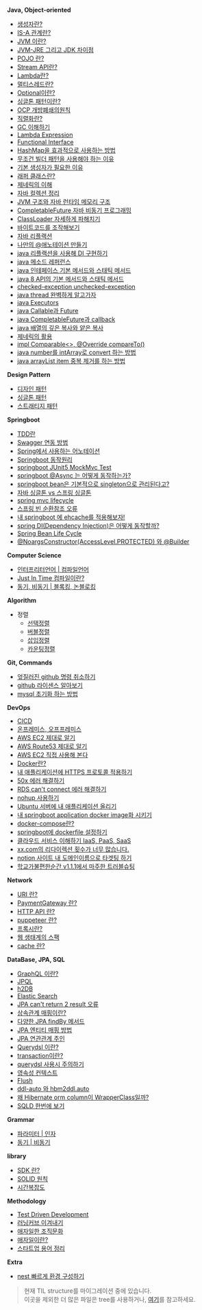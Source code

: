**Java, Object-oriented**
- [생성자란?](./Lecture/JAVA/constructor.md)
- [IS-A 관계란?](./Lecture/JAVA/IS-A.md)
- [JVM 이란?](./Lecture/JAVA/JVM.md)
- [JVM-JRE 그리고 JDK 차이점](./Lecture/JAVA/JVM-JRE-JDK.md)
- [POJO 란?](./Lecture/JAVA/POJO.md)
- [Stream API란?](./Lecture/JAVA/stream.md)
- [Lambda란?](./Lecture/JAVA/lambda.md)
- [멀티스레드란?](./Lecture/JAVA/multi-thread.md)
- [Optional이란?](./Lecture/JAVA/optional.md)
- [싱글톤 패턴이란?](./Lecture/OOP/singleTon.md)
- [OCP 개방폐쇄의원칙](./Lecture/OOP/OCP.md)
- [직렬화란?](./Lecture/JAVA/Serialization.md)
- [GC 이해하기](./Lecture/JAVA/GC.md)
- [Lambda Expression](./Lecture/JAVA/Lambda-expression.md)
- [Functional Interface](./Lecture/JAVA/FunctionalInterface.md)
- [HashMap을 효과적으로 사용하는 방법](./Lecture/JAVA/HashMap.md)
- [무조건 빌더 패턴을 사용해야 하는 이유](./Lecture/JAVA/builder-pattern.md)
- [기본 생성자가 필요한 이유](./Lecture/JAVA/defualt-const.md)
- [래퍼 클래스란?](./Lecture/JAVA/WrapperClass.md)
- [제네릭의 이해](./Lecture/JAVA/understand-generic.md)
- [자바 컬렉션 정리](./Lecture/JAVA/java-collection.md)
- [JVM 구조와 자바 런타임 메모리 구조](./Lecture/JAVA/java-runtime-memory.md)
- [CompletableFuture 자바 비동기 프로그래밍](./Lecture/JAVA/CompletableFuture.md)
- [ClassLoader 자세하게 파해치기](./Lecture/JAVA/classLoader.md)
- [바이트코드를 조작해보기](./Lecture/JAVA/invent-bytecode.md)
- [자바 리플랙션](./Lecture/JAVA/reflection-1.md)
- [나만의 @애노테이션 만들기](./Lecture/JAVA/MyAnnotation.md)
- [java 리플랙션을 사용해 DI 구현하기](./Lecture/JAVA/DI-impl.md)
- [java 메소드 레퍼런스](../Lecture/JAVA/java-method-reference.md)
- [java 인테페이스 기본 메서드와 스태틱 메서드](./Lecture/JAVA/interface-defualt-static.md)
- [java 8 API의 기본 메서드와 스태틱 메서드](./Lecture/JAVA/java-8-defualt-static-method.md)
- [checked-exception unchecked-exception](./Lecture/JAVA/checked-unchecked-exception.md)
- [java thread 완벽하게 알고가자](./Lecture/JAVA/java-thread.md)
- [java Executors](./Lecture/JAVA/java-executors.md)
- [java Callable과 Future](./Lecture/JAVA/java-callable-future.md)
- [java CompletableFuture과 callback](./Lecture/JAVA/java-completableFuture-callback.md)
- [java 배열의 깊은 복사와 얕은 복사](./Lecture/JAVA/shallowcopy-deepcopy.md)
- [제네릭의 활용](./Lecture/JAVA/generics-harcore.md)
- [impl Comparable<>, @Override compareTo()](./Lecture/JAVA/comparable-compareTo.md)
- [java number를 intArray로 convert 하는 방법](https://gist.github.com/jyeonjyan/744adc149918531e3331fd92b6732179)
- [java arrayList item 중복 제거를 하는 방법](./Lecture/JAVA/distinct-arrayList-item.md)


**Design Pattern**
- [디자인 패턴](./DesignPattern/DesignPattern.md)
- [싱글톤 패턴](./DesignPattern/Singleton.md)
- [스트래티지 패턴](./DesignPattern/strategy-pattern.md)

**Springboot**
- [TDD란](./Spring/Concept/TDD.md)
- [Swagger 연동 방법](./Spring/Concept/Swagger.md)
- [Spring에서 사용하는 어노테이션](./Spring/Concept/SpringAnnotation.md)
- [Springboot 동작원리](./Spring/SpringBoot/springboot-principle-of-motion.md)
- [springboot JUnit5 MockMvc Test](./Spring/SpringBoot/MockMvc-test.md)
- [springboot @Async 는 어떻게 동작하는가?](./Spring/SpringBoot/springboot-async.md)
- [springboot bean은 기본적으로 singleton으로 관리된다고?](./Spring/SpringBoot/spring-bean-sigleton.md)
- [자바 싱글톤 vs 스프링 싱글톤](./Spring/SpringBoot/java-spring-singleton.md)
- [spring mvc lifecycle](./Spring/SpringBoot/spring-mvc-lifecycle.md)
- [스프링 빈 순환참조 오류](./Spring/SpringBoot/spring-bean-cycle-error.md)
- [내 springboot 에 ehcache를 적용해보자!](https://github.com/jyeonjyan/spring-cache)
- [spring DI(Dependency Injection)은 어떻게 동작할까?](./Lecture/JAVA/how-working-DI.md)
- [Spring Bean Life Cycle](./Spring/SpringBoot/spring-bean-life-cycle.md)
- [@NoargsConstructor(AccessLevel.PROTECTED) 와 @Builder](./Spring/SpringBoot/@NoArgs.md)

**Computer Science**
- [인터프리터언어 | 컴파일언어](./CS/interpreter-compile.md)
- [Just In Time 컴파일이란?](./CS/JIT.md)
- [동기, 비동기 | 블록킹, 논블로킹](./Lecture/JAVA/async-nonblocking.md)

**Algorithm**
* 정렬
  * [선택정렬](./Lecture/algorithm/selectionSort.md)
  * [버블정렬](./Lecture/algorithm/bubbleSort.md)
  * [삽입정렬](./Lecture/algorithm/insertionSort.md)
  * [카운팅정렬](./Lecture/algorithm/counting-sort.md)

**Git, Commands**
- [엎질러진 github 명령 취소하기](./GitHub/delPush.md)
- [github 라이센스 알아보기](./DevFeed/githubLicense.md)
- [mysql 초기화 하는 방법](./DevFeed/mysql-reset.md)

**DevOps**
- [CICD](./DevFeed/CICD.md)
- [온프레미스, 오프프레미스](./DevFeed/on,off-premise.md)
- [AWS EC2 제대로 알기](./AWS/EC2.md)
- [AWS Route53 제대로 알기](./AWS/Route53.md)
- [AWS EC2 직접 사용해 본다](./AWS/UseEC2.md)
- [Docker란?](./DevOps/docker.md)
- [내 애플리케이션에 HTTPS 프로토콜 적용하기](./DevOps/HttpsConnect.md)
- [50x 에러 해결하기](./DevOps/solve-50x-error.md)
- [RDS can't connect 에러 해결하기](./DevOps/RDS-fatal-error.md)
- [nohup 사용하기](./DevOps/use-nohup.md)
- [Ubuntu 서버에 내 애플리케이션 올리기](./DevOps/Ubuntu+EC2.md)
- [내 springboot application docker image화 시키기](./DevOps/springbootDocker.md)
- [docker-compose란?](./DevOps/docker/dockercompose.md)
- [springboot에 dockerfile 설정하기](./DevOps/docker/springboot-docker.md)
- [클라우드 서비스 이해하기 IaaS, PaaS, SaaS](./DevOps/IaaS,PaaS,SaaS.md)
- [xx.com의 리다이렉션 횟수가 너무 많습니다.](./DevOps/tooManyRedirection.md)
- [notion 사이트 내 도메인이름으로 타겟팅 하기](./DevOps/notion-targeting.md)
- [학교가불편한순간 v1.1.1에서 마주한 트러블슈팅](./DevOps/themoment-v1.1.1-issue.md)

**Network**
- [URI 란?](./DevFeed/URI.md)
- [PaymentGateway 란?](./DevFeed/PG.md)
- [HTTP API 란?](./API/HttpAPI.md)
- [puppeteer 란?](./experience/puppeteer.md)
- [프록시란?](./Network/Proxy.md)
- [웹 생태계의 스팩](./Spring/Concept/webSpec.md)
- [cache 란?](./Network/cache.md)


**DataBase, JPA, SQL**
- [GraphQL 이란?](./DevFeed/GraphQL.md)
- [JPQL](./DevFeed/JPQL.md)
- [h2DB](./DevFeed/h2db.md)
- [Elastic Search](./experience/ES.md)
- [JPA can't return 2 result 오류](./Spring/JPA/can'tReturn2Result.md)
- [상속관계 매핑이란?](./Spring/JPA/extendsRelation.md)
- [다양한 JPA findBy 메서드](./Spring/JPA/findby.md)
- [JPA 엔티티 매핑 방법](./Spring/JPA/JpaEntity.md)
- [JPA 연관관계 주인](./Spring/JPA/mappedBy.md)
- [Querydsl 이란?](./Spring/JPA/Querydsl.md)
- [transaction이란?](./Spring/JPA/transaction.md)
- [querydsl 사용시 주의하기](./Spring/JPA/warn-querydsl.md)
- [영속성 컨텍스트](./Spring/JPA/managed-context.md)
- [Flush](./Spring/JPA/flush.md)
- [ddl-auto 와 hbm2ddl.auto](./Spring/JPA/ddl-auto.md)
- [왜 Hibernate orm column이 WrapperClass일까?](./Spring/JPA/column-mapping-wrapperclass.md)
- [SQLD 한번에 보기](./DevFeed/SQLD.md)

**Grammar**
- [파라미터 | 인자](./DevFeed/Parameter,Argument.md)
- [동기 | 비동기](./DevFeed/PromiseToAwait.md)

**library**
- [SDK 란?](./Spring/Concept/whatIsSDK.md)
- [SOLID 원칙](./Spring/Concept/SOLID.md)
- [시간복잡도](./Spring/Concept/library/Time-complexity.md)

**Methodology**
- [Test Driven Development](./DevFeed/TDD.md)
- [러닝커브 이겨내기](./DevFeed/LearningCurve.md)
- [애자일한 조직문화](./organization/AgileCulture.md)
- [애자일이란?](./organization/Agile.md)
- [스타트업 용어 정리](./organization/startup-expression.md)

**Extra**
- [nest 빠르게 환경 구성하기](Extra/nest/fast-nest-env.md)
  
> 현재 TIL structure를 마이그레이션 중에 있습니다.  
> 이곳을 제외한 더 많은 파일은 tree를 사용하거나, [여기](./README_legacy.md)를 참고하세요.